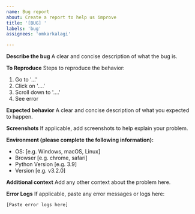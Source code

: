 ```yaml
---
name: Bug report
about: Create a report to help us improve
title: '[BUG] '
labels: 'bug'
assignees: 'omkarkalagi'

---
```


**Describe the bug**
A clear and concise description of what the bug is.

**To Reproduce**
Steps to reproduce the behavior:
1. Go to '...'
2. Click on '....'
3. Scroll down to '....'
4. See error

**Expected behavior**
A clear and concise description of what you expected to happen.

**Screenshots**
If applicable, add screenshots to help explain your problem.

**Environment (please complete the following information):**
 - OS: [e.g. Windows, macOS, Linux]
 - Browser [e.g. chrome, safari]
 - Python Version [e.g. 3.9]
 - Version [e.g. v3.2.0]

**Additional context**
Add any other context about the problem here.

**Error Logs**
If applicable, paste any error messages or logs here:
```
[Paste error logs here]
```

